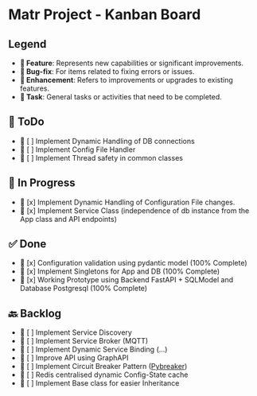 # Matr Project - Kanban Board

## Legend
- **🌟 Feature**: Represents new capabilities or significant improvements.
- **🐞 Bug-fix**: For items related to fixing errors or issues.
- **🔧 Enhancement**: Refers to improvements or upgrades to existing features.
- **📌 Task**: General tasks or activities that need to be completed.

## 📝 ToDo
- 📌 [ ] Implement Dynamic Handling of DB connections
- 📌 [ ] Implement Config File Handler
- 📌 [ ] Implement Thread safety in common classes

## 🚧 In Progress
- 🔧 [x] Implement Dynamic Handling of Configuration File changes.
- 🌟 [x] Implement Service Class (independence of db instance from the App class and API endpoints)

## ✅ Done
- 🔧 [x] Configuration validation using pydantic model (100% Complete)
- 📌 [x] Implement Singletons for App and DB (100% Complete)
- 🌟 [x] Working Prototype using Backend FastAPI + SQLModel and Database Postgresql (100% Complete)

## 🔙 Backlog
- 🌟 [ ] Implement Service Discovery
- 🌟 [ ] Implement Service Broker (MQTT)
- 🔧 [ ] Implement Dynamic Service Binding (...)
- 🔧 [ ] Improve API using GraphAPI
- 🔧 [ ] Implement Circuit Breaker Pattern ([Pybreaker](https://pypi.org/project/pybreaker/))
- 🔧 [ ] Redis centralised dynamic Config-State cache
- 📌 [ ] Implement Base class for easier Inheritance